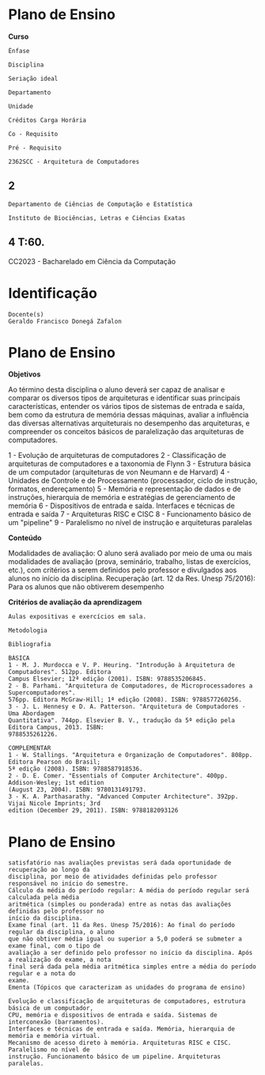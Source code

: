 # Plano de Ensino

**Curso**

```
Ênfase
```

```
Disciplina
```

```
Seriação ideal
```

```
Departamento
```

```
Unidade
```

```
Créditos Carga Horária
```

```
Co - Requisito
```

```
Pré - Requisito
```

```
2362SCC - Arquitetura de Computadores
```

## 2

```
Departamento de Ciências de Computação e Estatística
```

```
Instituto de Biociências, Letras e Ciências Exatas
```

## 4 T:60.

CC2023 - Bacharelado em Ciência da Computação

# Identificação

```
Docente(s)
Geraldo Francisco Donegá Zafalon
```

# Plano de Ensino

**Objetivos**

Ao término desta disciplina o aluno deverá ser capaz de analisar e comparar os diversos tipos de
arquiteturas e identificar suas principais características, entender os vários tipos de sistemas de
entrada e saída, bem como da estrutura de memória
dessas máquinas, avaliar a influência das diversas alternativas arquiteturais no desempenho das
arquiteturas, e compreender os conceitos básicos de paralelização das arquiteturas de
computadores.

1 - Evolução de arquiteturas de computadores
2 - Classificação de arquiteturas de computadores e a taxonomia de Flynn
3 - Estrutura básica de um computador (arquiteturas de von Neumann e de Harvard)
4 - Unidades de Controle e de Processamento (processador, ciclo de instrução, formatos,
endereçamento)
5 - Memória e representação de dados e de instruções, hierarquia de memória e estratégias de
gerenciamento de memória
6 - Dispositivos de entrada e saída. Interfaces e técnicas de entrada e saída
7 - Arquiteturas RISC e CISC
8 - Funcionamento básico de um "pipeline"
9 - Paralelismo no nível de instrução e arquiteturas paralelas

**Conteúdo**

Modalidades de avaliação: O aluno será avaliado por meio de uma ou mais modalidades de
avaliação (prova, seminário, trabalho, listas de exercícios, etc.), com critérios a serem definidos
pelo professor e divulgados aos alunos no início da disciplina.
Recuperação (art. 12 da Res. Unesp 75/2016): Para os alunos que não obtiverem desempenho

**Critérios de avaliação da aprendizagem**

```
Aulas expositivas e exercícios em sala.
```

```
Metodologia
```

```
Bibliografia
```

```
BÁSICA
1 - M. J. Murdocca e V. P. Heuring. "Introdução à Arquitetura de Computadores". 512pp. Editora
Campus Elsevier; 12ª edição (2001). ISBN: 9788535206845.
2 - B. Parhami. "Arquitetura de Computadores, de Microprocessadores a Supercomputadores".
576pp. Editora McGraw-Hill; 1ª edição (2008). ISBN: 9788577260256.
3 - J. L. Hennesy e D. A. Patterson. "Arquitetura de Computadores - Uma Abordagem
Quantitativa". 744pp. Elsevier B. V., tradução da 5ª edição pela Editora Campus, 2013. ISBN:
9788535261226.
```

```
COMPLEMENTAR
1 - W. Stallings. "Arquitetura e Organização de Computadores". 808pp. Editora Pearson do Brasil;
5ª edição (2008). ISBN: 9788587918536.
2 - D. E. Comer. "Essentials of Computer Architecture". 400pp. Addison-Wesley; 1st edition
(August 23, 2004). ISBN: 9780131491793.
3 - K. A. Parthasarathy. "Advanced Computer Architecture". 392pp. Vijai Nicole Imprints; 3rd
edition (December 29, 2011). ISBN: 9788182093126
```

# Plano de Ensino

```
satisfatório nas avaliações previstas será dada oportunidade de recuperação ao longo da
disciplina, por meio de atividades definidas pelo professor responsável no início do semestre.
Cálculo da média do período regular: A média do período regular será calculada pela média
aritmética (simples ou ponderada) entre as notas das avaliações definidas pelo professor no
início da disciplina.
Exame final (art. 11 da Res. Unesp 75/2016): Ao final do período regular da disciplina, o aluno
que não obtiver média igual ou superior a 5,0 poderá se submeter a exame final, com o tipo de
avaliação a ser definido pelo professor no início da disciplina. Após a realização do exame, a nota
final será dada pela média aritmética simples entre a média do período regular e a nota do
exame.
Ementa (Tópicos que caracterizam as unidades do programa de ensino)
```

```
Evolução e classificação de arquiteturas de computadores, estrutura básica de um computador,
CPU, memória e dispositivos de entrada e saída. Sistemas de interconexão (barramentos).
Interfaces e técnicas de entrada e saída. Memória, hierarquia de memória e memória virtual.
Mecanismo de acesso direto à memória. Arquiteturas RISC e CISC. Paralelismo no nível de
instrução. Funcionamento básico de um pipeline. Arquiteturas paralelas.
```
